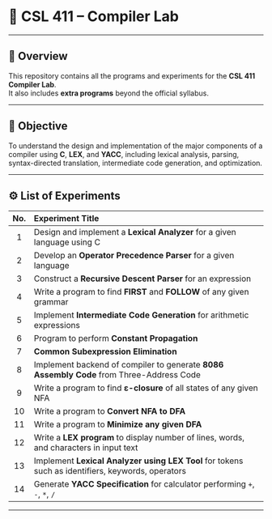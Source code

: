 # 🧩 CSL 411 – Compiler Lab

---

## 📘 Overview
This repository contains all the programs and experiments for the **CSL 411 Compiler Lab**.  
It also includes **extra programs** beyond the official syllabus.

---

## 🧠 Objective
To understand the design and implementation of the major components of a compiler using **C**, **LEX**, and **YACC**, including lexical analysis, parsing, syntax-directed translation, intermediate code generation, and optimization.

---

## ⚙️ List of Experiments 

| No. | Experiment Title |
|:--:|:--|
| 1 | Design and implement a **Lexical Analyzer** for a given language using C |
| 2 | Develop an **Operator Precedence Parser** for a given language |
| 3 | Construct a **Recursive Descent Parser** for an expression |
| 4 | Write a program to find **FIRST** and **FOLLOW** of any given grammar |
| 5 | Implement **Intermediate Code Generation** for arithmetic expressions |
| 6 | Program to perform **Constant Propagation** |
| 7 | **Common Subexpression Elimination** |
| 8 | Implement backend of compiler to generate **8086 Assembly Code** from Three-Address Code |
| 9 | Write a program to find **ε-closure** of all states of any given NFA |
| 10 | Write a program to **Convert NFA to DFA** |
| 11 | Write a program to **Minimize any given DFA** |
| 12 | Write a **LEX program** to display number of lines, words, and characters in input text |
| 13 | Implement **Lexical Analyzer using LEX Tool** for tokens such as identifiers, keywords, operators |
| 14 | Generate **YACC Specification** for calculator performing `+`, `-`, `*`, `/` |

---


